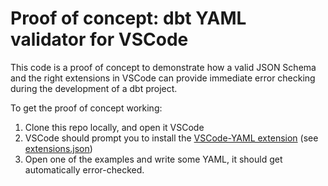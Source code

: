 # Proof of concept: dbt YAML validator for VSCode

This code is a proof of concept to demonstrate how a valid JSON Schema and the right extensions in VSCode can provide immediate error checking during the development of a dbt project.

To get the proof of concept working:
1. Clone this repo locally, and open it VSCode
2. VSCode should prompt you to install the [VSCode-YAML extension](https://marketplace.visualstudio.com/items?itemName=redhat.vscode-yaml) (see [extensions.json](/.vscode/extensions.json))
3. Open one of the examples and write some YAML, it should get automatically error-checked.

